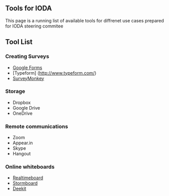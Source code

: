 ## Tools for IODA
This page is a running list of available tools for diffrenet use cases prepared for IODA steering commitee


## Tool List

### Creating Surveys
* [Google Forms](https://www.google.com/forms)
* [Typeform] (http://www.typeform.com/)
* [SurveyMonkey](https://www.surveymonkey.com/)


### Storage
* Dropbox
* Google Drive
* OneDrive 

### Remote communications
* Zoom 
* Appear.in
* Skype
* Hangout


### Online whiteboards
* [Realtimeboard](https://realtimeboard.com/)
* [Stormboard](https://stormboard.com/)
* [Deekit](https://www.deekit.com/)